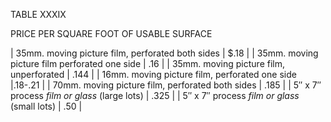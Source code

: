 TABLE XXXIX 

PRICE PER SQUARE FOOT OF USABLE SURFACE 

| 35mm. moving picture film, perforated both sides | $.18 |
| 35mm. moving picture film perforated one side | .16 |
| 35mm. moving picture film, unperforated | .144 |
| 16mm. moving picture film, perforated one side |.18-.21 |
| 70mm. moving picture film, perforated both sides | .185 |
| 5″ x 7″ process *film or glass* (large lots) | .325 |
| 5″ x 7″ process *film or glass* (small lots) | .50 |
